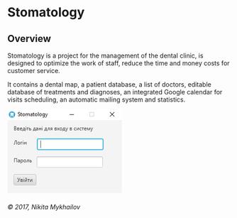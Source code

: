 # Stomatology

## Overview
Stomatology is a project for the management of the dental clinic, is designed to optimize 
the work of staff, reduce the time and money costs for customer service. 

It contains a dental map, a patient database, a list of doctors, editable database of treatments and diagnoses, 
an integrated Google calendar for visits scheduling, an automatic mailing system and statistics.

![Entrance](https://github.com/nikmikhailov13/Stomatology/blob/new_branch/screenshots/1.PNG)


###### © 2017, Nikita Mykhailov
